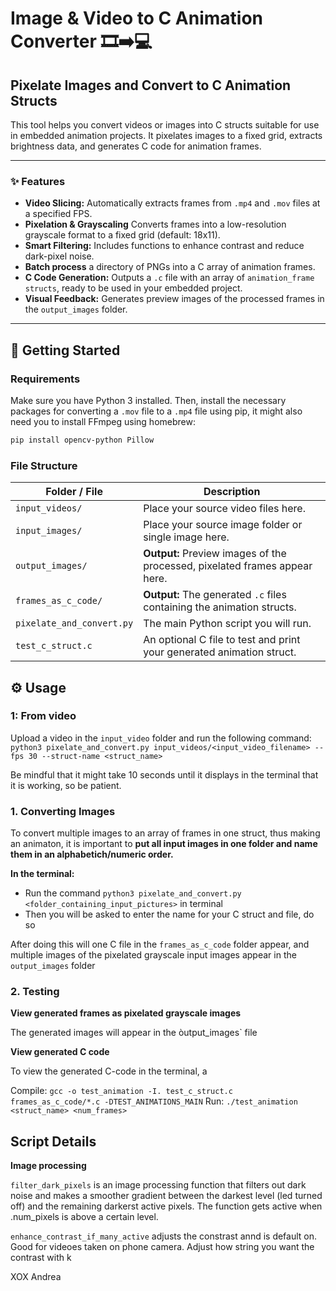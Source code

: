 # Image & Video to C Animation Converter 🎞️➡️💻
## Pixelate Images and Convert to C Animation Structs

This tool helps you convert videos or images into C structs suitable for use in embedded animation projects. It pixelates images to a fixed grid, extracts brightness data, and generates C code for animation frames.

---

### ✨ Features
- **Video Slicing:** Automatically extracts frames from `.mp4` and `.mov` files at a specified FPS.
- **Pixelation & Grayscaling** Converts frames into a low-resolution grayscale format to a fixed grid (default: 18x11).
- **Smart Filtering:** Includes functions to enhance contrast and reduce dark-pixel noise.
- **Batch process** a directory of PNGs into a C array of animation frames.
- **C Code Generation:** Outputs a `.c` file with an array of `animation_frame structs`, ready to be used in your embedded project.
- **Visual Feedback:** Generates preview images of the processed frames in the `output_images` folder.

---
## 🚀 Getting Started
### Requirements
Make sure you have Python 3 installed. Then, install the necessary packages for converting a `.mov` file to a `.mp4` file using pip, it might also need you to install FFmpeg using homebrew:

```bash
pip install opencv-python Pillow
```
### File Structure
| Folder / File | Description |
| --- | --- |
| `input_videos/` | Place your source video files here. |
| `input_images/` | Place your source image folder or single image here. |
| `output_images/` | **Output:** Preview images of the processed, pixelated frames appear here. |
| `frames_as_c_code/` | **Output:** The generated `.c` files containing the animation structs. |
| `pixelate_and_convert.py` | The main Python script you will run. |
| `test_c_struct.c` | An optional C file to test and print your generated animation struct. |

## ⚙️ Usage

### 1: From video
Upload a video in the `input_video` folder and run the following command:
`python3 pixelate_and_convert.py input_videos/<input_video_filename> --fps 30 --struct-name <struct_name>`

Be mindful that it might take 10 seconds until it displays in the terminal that it is working, so be patient.

### 1. Converting Images
To convert multiple images to an array of frames in one struct, thus making an animaton, it is important to **put all input images in one folder and name them in an alphabetich/numeric order.** 

**In the terminal:**
- Run the command `python3 pixelate_and_convert.py <folder_containing_input_pictures>` in terminal
- Then you will be asked to enter the name for your C struct and file, do so

After doing this will one C file in the `frames_as_c_code` folder appear, and multiple images of the pixelated grayscale input images appear in the `output_images` folder

### 2. Testing 

**View generated frames as pixelated grayscale images**

The generated images will appear in the òutput_images` file

**View generated C code**

To view the generated C-code in the terminal, a 

Compile: `gcc -o test_animation -I. test_c_struct.c frames_as_c_code/*.c -DTEST_ANIMATIONS_MAIN`
Run: `./test_animation <struct_name> <num_frames>`

## Script Details
**Image processing**

`filter_dark_pixels` is an image processing function that filters out dark noise and makes a smoother gradient between the darkest level (led turned off) and the remaining darkerst active pixels. The function gets active when .num_pixels is above a certain level. 

`enhance_contrast_if_many_active` adjusts the constrast annd is default on. Good for videoes taken on phone camera. Adjust how string you want the contrast with k


XOX Andrea

